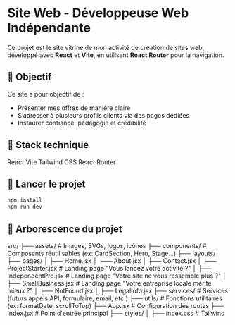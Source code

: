 # Site Web - Développeuse Web Indépendante

Ce projet est le site vitrine de mon activité de création de sites web, développé avec **React** et **Vite**, en utilisant **React Router** pour la navigation.

## 📌 Objectif

Ce site a pour objectif de :

- Présenter mes offres de manière claire
- S’adresser à plusieurs profils clients via des pages dédiées
- Instaurer confiance, pédagogie et crédibilité

## 🔧 Stack technique

React
Vite
Tailwind CSS
React Router

## 🚀 Lancer le projet

```bash
npm install
npm run dev
```

## 📁 Arborescence du projet

src/
├── assets/                         # Images, SVGs, logos, icônes
├── components/                     # Composants réutilisables (ex: CardSection, Hero, Stage...)
├── layouts/
├── pages/
│ ├── Home.jsx
│ ├── About.jsx
│ ├── Contact.jsx
│ ├── ProjectStarter.jsx            # Landing page "Vous lancez votre activité ?"
│ ├── IndependentPro.jsx            # Landing page "Votre site ne vous ressemble plus ?"
│ ├── SmallBusiness.jsx             # Landing page "Votre entreprise locale mérite mieux ?"
│ ├── NotFound.jsx
│ ├── LegalInfo.jsx
├── services/                       # Services (futurs appels API, formulaire, email, etc.)
├── utils/                          # Fonctions utilitaires (ex: formatDate, scrollToTop)
├── App.jsx                         # Configuration des routes
├── Index.jsx                       # Point d'entrée principal
├── styles/
│ ├── index.css                     # Tailwind